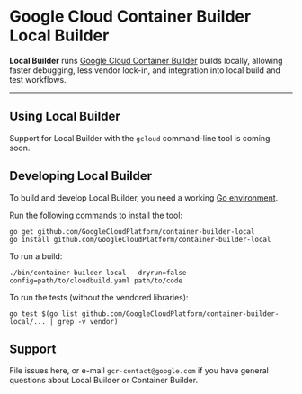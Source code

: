# Google Cloud Container Builder Local Builder

**Local Builder** runs [Google Cloud Container Builder] builds locally, allowing faster debugging, less vendor lock-in,
and integration into local build and test workflows.

----

## Using Local Builder

Support for Local Builder with the `gcloud` command-line tool is coming soon.

## Developing Local Builder

To build and develop Local Builder, you need a working [Go environment].

Run the following commands to install the tool:
```
go get github.com/GoogleCloudPlatform/container-builder-local
go install github.com/GoogleCloudPlatform/container-builder-local
```

To run a build:
```
./bin/container-builder-local --dryrun=false --config=path/to/cloudbuild.yaml path/to/code
```

To run the tests (without the vendored libraries):
```
go test $(go list github.com/GoogleCloudPlatform/container-builder-local/... | grep -v vendor)
```

## Support

File issues here, or e-mail `gcr-contact@google.com` if you have general
questions about Local Builder or Container Builder.

[Google Cloud Container Builder]: http://cloud.google.com/container-builder/
[Go environment]: https://golang.org/doc/install
